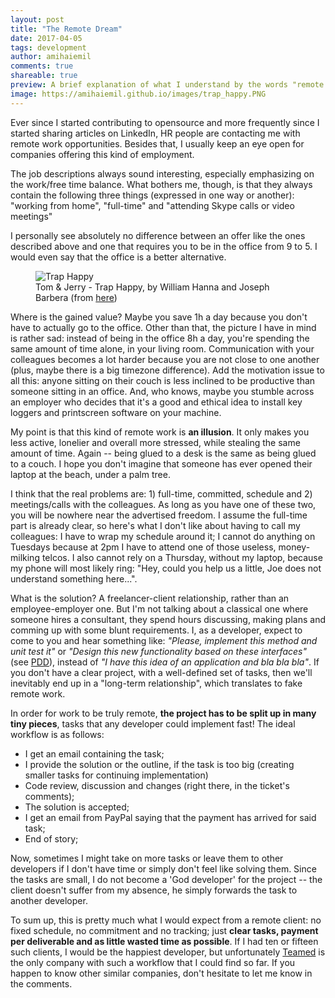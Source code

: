 ```yaml
---
layout: post
title: "The Remote Dream"
date: 2017-04-05
tags: development
author: amihaiemil
comments: true
shareable: true
preview: A brief explanation of what I understand by the words "remote work"
image: https://amihaiemil.github.io/images/trap_happy.PNG
---
```


Ever since I started contributing to opensource and more frequently since I started
sharing articles on LinkedIn, HR people are contacting me with remote work
opportunities. Besides that, I usually keep an eye open for companies offering this kind
of employment.

The job descriptions always sound interesting, especially emphasizing
on the work/free time balance. What bothers me, though, is that they always contain the following three things (expressed in one way or another):
"working from home", "full-time" and "attending Skype calls or video meetings"

I personally see absolutely no difference between an offer like the ones described above
and one that requires you to be in the office from 9 to 5. I would even
say that the office is a better alternative.

<figure class="articleimg">
 <img src="{{page.image}}" alt="Trap Happy">
 <figcaption>
 Tom & Jerry - Trap Happy, by  William Hanna and Joseph Barbera
 (from <a target="_blank" href="http://tomandjerrycaps.blogspot.co.at/2012/07/trap-happy.html">here</a>)
 </figcaption>
</figure>

Where is the gained value? Maybe you save 1h a day because you don't have to actually go
to the office. Other than that, the picture I have in mind is rather sad: instead of being in the office 8h a day,
you're spending the same amount of time alone, in your living room. Communication with your
colleagues becomes a lot harder because you are not close to one another (plus, maybe there is a big timezone difference).
Add the motivation issue to all this: anyone sitting on their couch is less inclined to be productive
than someone sitting in an office. And, who knows, maybe you stumble across an employer who decides
that it's a good and ethical idea to install key loggers and printscreen software on your machine.

My point is that this kind of remote work is **an illusion**. It only makes you
less active, lonelier and overall more stressed, while stealing the same amount of time.
Again -- being glued to a desk is the same as being glued to a couch. I hope you don't imagine
that someone has ever opened their laptop at the beach, under a palm tree.

I think that the real problems are: 1) full-time, committed, schedule and 2) meetings/calls with the colleagues.
As long as you have one of these two, you will be nowhere near the advertised freedom. I assume the full-time part is already clear, so
here's what I don't like about having to call my colleagues: I have to wrap my schedule around it; I cannot do anything on
Tuesdays because at 2pm I have to attend one of those useless, money-milking telcos. I also cannot rely on a Thursday, without my laptop, because my phone will most likely ring: "Hey, could you help us a little, Joe does not understand something here...".

What is the solution? A freelancer-client relationship, rather than an employee-employer one.
But I'm not talking about a classical one where someone hires a consultant, they spend hours
discussing, making plans and comming up with some blunt requirements. I, as a developer, expect
to come to you and hear something like: *"Please, implement this method and unit test it"* or *"Design this new functionality based on these interfaces"* (see <a href="http://www.yegor256.com/2009/03/04/pdd.html" target="_blank">PDD</a>), instead of
*"I have this idea of an application and bla bla bla"*. If you don't have a clear project, with a well-defined
set of tasks, then we'll inevitably end up in a "long-term relationship", which translates to fake remote work.

In order for work to be truly remote, **the project has to be split up in many tiny pieces**,
tasks that any developer could implement fast! The ideal workflow is as follows:

   * I get an email containing the task;
   * I provide the solution or the outline, if the task is too big (creating smaller tasks for continuing implementation)
   * Code review, discussion and changes (right there, in the ticket's comments);
   * The solution is accepted;
   * I get an email from PayPal saying that the payment has arrived for said task;
   * End of story;

Now, sometimes I might take on more tasks or leave them to other developers if I don't have time or simply don't feel like solving them.
Since the tasks are small, I do not become a 'God developer' for the project -- the client doesn't suffer from my absence,
he simply forwards the task to another developer.

To sum up, this is pretty much what I would expect from a remote client: no fixed schedule,
no commitment and no tracking; just **clear tasks, payment per deliverable and as little wasted time as possible**.
If I had ten or fifteen such clients, I would be the happiest developer, but unfortunately <a href="http://www.teamed.io" target="_blank">Teamed</a> is the only
company with such a workflow that I could find so far. If you happen to know other similar
companies, don't hesitate to let me know in the comments.
